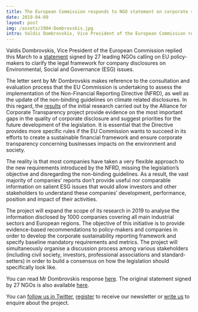 ```yaml
---
title: The European Commission responds to NGO statement on corporate sustainability reporting
date: 2019-04-09
layout: post
img: /assets/1904-Dombrovskis.jpg
intro: Valdis Dombrovskis, Vice President of the European Commission replied this March to a statement signed by 27 leading NGOs calling on EU policy-makers to clarify the legal framework for company disclosures on Environmental, Social and Governance (ESG) issues.
---
```


Valdis Dombrovskis, Vice President of the European Commission replied this March to a [statement](http://en.frankbold.org/news/ngos-call-eu-commission-clarify-legal-framework-corporate-sustainability-reporting) signed by 27 leading NGOs calling on EU policy-makers to clarify the legal framework for company disclosures on Environmental, Social and Governance (ESG) issues.

The letter sent by Mr Dombrovskis makes reference to the consultation and evaluation process that the EU Commission is undertaking to assess the implementation of the Non-Financial Reporting Directive (NFRD), as well as the update of the non-binding guidelines on climate related disclosures.  In this regard, the [results](http://bit.ly/2SmOrH9) of the initial research carried out by the Alliance for Corporate Transparency project provide evidence on the most important gaps in the quality of corporate disclosure and suggest priorities for the future development of the legislation. It is essential that the Directive provides more specific rules if the EU Commission wants to succeed in its efforts to create a sustainable financial framework and ensure corporate transparency concerning businesses impacts on the environment and society.  

The reality is that most companies have taken a very flexible approach to the new requirements introduced by the NFRD, missing the legislation’s objective and disregarding the non-binding guidelines. As a result, the vast majority of companies’ reports don’t provide useful nor comparable information on salient ESG issues that would allow investors and other stakeholders to understand these companies’ development, performance, position and impact of their activities.

The project will expand the scope of its research in 2019 to analyse the information disclosed by 1000 companies covering all main industrial sectors and European regions. The objective of this initiative is to provide evidence-based recommendations to policy-makers and companies in order to develop the corporate sustainability reporting framework and specify baseline mandatory requirements and metrics. The project will simultaneously organise a discussion process among various stakeholders (including civil society, investors, professional associations and standard-setters) in order to build a consensus on how the legislation should specifically look like.

You can read Mr Dombrovskis response [here](http://en.frankbold.org/sites/default/files/letter_to_ms_arus.pdf).
The original statement signed by 27 NGOs is also available [here](http://en.frankbold.org/sites/default/files/zpravodaj/statement_eu_legal_corporate_sustainability_reporting_framework.pdf).

You can [follow us in Twitter](https://twitter.com/EUCorpReporting), [register](http://eepurl.com/dJPBjQ) to receive our newsletter or [write us](susanna.arus@frankbold.org) to enquire about the project.
